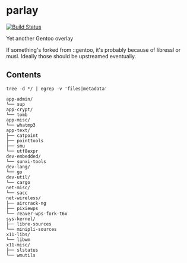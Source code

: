 parlay
======

[![Build Status](https://travis-ci.org/parazyd/parlay.svg?branch=master)](https://travis-ci.org/parazyd/parlay)

Yet another Gentoo overlay

If something's forked from ::gentoo, it's probably because of libressl or musl.
Ideally those should be upstreamed eventually.

## Contents

`tree -d */ | egrep -v 'files|metadata'`

```
app-admin/
└── sup
app-crypt/
└── tomb
app-misc/
└── whatmp3
app-text/
├── catpoint
├── pointtools
├── smu
└── utf8expr
dev-embedded/
└── sunxi-tools
dev-lang/
└── go
dev-util/
└── cargo
net-misc/
└── sacc
net-wireless/
├── aircrack-ng
├── pixiewps
└── reaver-wps-fork-t6x
sys-kernel/
├── libre-sources
└── minipli-sources
x11-libs/
└── libwm
x11-misc/
├── slstatus
└── wmutils
```
